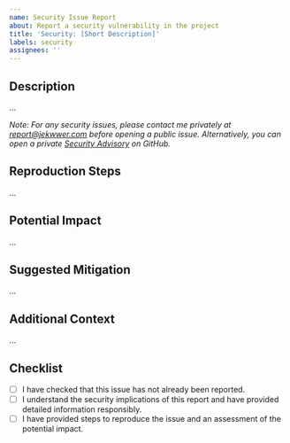 ```yaml
---
name: Security Issue Report
about: Report a security vulnerability in the project
title: 'Security: [Short Description]'
labels: security
assignees: ''
---
```


## Description

<!-- A clear and concise description of what the security issue is. -->

...

_Note: For any security issues, please contact me privately at [report@jekwwer.com][report@jekwwer.com] before opening a public issue. Alternatively, you can open a private [Security Advisory][security-advisories] on GitHub._

## Reproduction Steps

<!-- Steps to reproduce the security vulnerability. -->

...

## Potential Impact

<!-- Discuss the potential impact of this vulnerability. -->

...

## Suggested Mitigation

<!-- If you have ideas for how to fix the issue, list them here. -->

...

## Additional Context

<!-- Any additional information that might be relevant. -->

...

## Checklist

- [ ] I have checked that this issue has not already been reported.
- [ ] I understand the security implications of this report and have provided detailed information responsibly.
- [ ] I have provided steps to reproduce the issue and an assessment of the potential impact.

[security-advisories]: https://github.com/Jekwwer/c-workspace/security/advisories
[report@jekwwer.com]: mailto:report@jekwwer.com

<!-- Template by Evgenii Shiliaev - Licensed under CC BY 4.0 -->
<!-- https://github.com/Jekwwer/markdown-docs-kit -->
<!-- Licensed under: https://github.com/Jekwwer/markdown-docs-kit/blob/main/LICENSE -->
